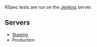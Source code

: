 
RSpec tests are run on the [Jenkins](http://ci.openfood.com.au:8080/) server.

## Servers

* [Staging](https://staging2.openfood.com.au)
* Production